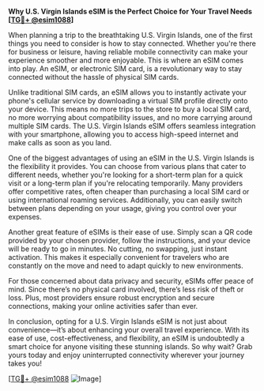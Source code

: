 **Why U.S. Virgin Islands eSIM is the Perfect Choice for Your Travel Needs [[TG💪+ @esim1088](https://t.me/s/esim1088)]**

When planning a trip to the breathtaking U.S. Virgin Islands, one of the first things you need to consider is how to stay connected. Whether you're there for business or leisure, having reliable mobile connectivity can make your experience smoother and more enjoyable. This is where an eSIM comes into play. An eSIM, or electronic SIM card, is a revolutionary way to stay connected without the hassle of physical SIM cards.

Unlike traditional SIM cards, an eSIM allows you to instantly activate your phone's cellular service by downloading a virtual SIM profile directly onto your device. This means no more trips to the store to buy a local SIM card, no more worrying about compatibility issues, and no more carrying around multiple SIM cards. The U.S. Virgin Islands eSIM offers seamless integration with your smartphone, allowing you to access high-speed internet and make calls as soon as you land.

One of the biggest advantages of using an eSIM in the U.S. Virgin Islands is the flexibility it provides. You can choose from various plans that cater to different needs, whether you're looking for a short-term plan for a quick visit or a long-term plan if you're relocating temporarily. Many providers offer competitive rates, often cheaper than purchasing a local SIM card or using international roaming services. Additionally, you can easily switch between plans depending on your usage, giving you control over your expenses.

Another great feature of eSIMs is their ease of use. Simply scan a QR code provided by your chosen provider, follow the instructions, and your device will be ready to go in minutes. No cutting, no swapping, just instant activation. This makes it especially convenient for travelers who are constantly on the move and need to adapt quickly to new environments.

For those concerned about data privacy and security, eSIMs offer peace of mind. Since there’s no physical card involved, there’s less risk of theft or loss. Plus, most providers ensure robust encryption and secure connections, making your online activities safer than ever.

In conclusion, opting for a U.S. Virgin Islands eSIM is not just about convenience—it’s about enhancing your overall travel experience. With its ease of use, cost-effectiveness, and flexibility, an eSIM is undoubtedly a smart choice for anyone visiting these stunning islands. So why wait? Grab yours today and enjoy uninterrupted connectivity wherever your journey takes you! 

[[TG💪+ @esim1088](https://t.me/s/esim1088) ![Image](https://i.postimg.cc/Y0z9fWf4/image.png)]
